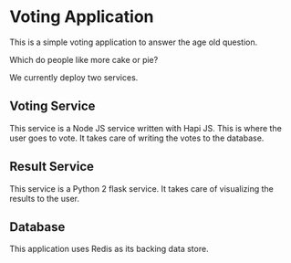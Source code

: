 # Voting Application

This is a simple voting application to answer the age old question. 

Which do people like more cake or pie?

We currently deploy two services.

## Voting Service
This service is a Node JS service written with Hapi JS. This is where the user
goes to vote. It takes care of writing the votes to the database.

## Result Service
This service is a Python 2 flask service. It takes care of visualizing the
results to the user.

## Database
This application uses Redis as its backing data store.

